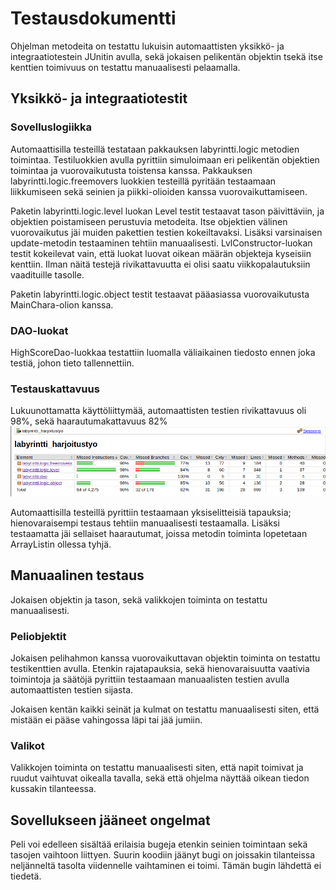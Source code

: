 # Testausdokumentti
Ohjelman metodeita on testattu lukuisin automaattisten yksikkö- ja integraatiotestein JUnitin avulla, sekä jokaisen
pelikentän objektin tsekä itse kenttien toimivuus on testattu manuaalisesti pelaamalla. 
## Yksikkö- ja integraatiotestit
### Sovelluslogiikka
Automaattisilla testeillä testataan pakkauksen labyrintti.logic metodien toimintaa. Testiluokkien avulla pyrittiin simuloimaan eri pelikentän objektien toimintaa ja vuorovaikutusta toistensa kanssa. Pakkauksen labyrintti.logic.freemovers luokkien testeillä pyritään testaamaan liikkumiseen sekä seinien ja piikki-olioiden kanssa vuorovaikuttamiseen.  

Paketin labyrintti.logic.level luokan Level testit testaavat tason päivittäviin, ja objektien poistamiseen perustuvia metodeita. Itse objektien välinen vuorovaikutus jäi muiden pakettien testien kokeiltavaksi. Lisäksi varsinaisen update-metodin testaaminen tehtiin manuaalisesti. LvlConstructor-luokan testit kokeilevat vain, että luokat luovat oikean määrän objekteja kyseisiin kenttiin. Ilman näitä testejä rivikattavuutta ei olisi saatu viikkopalautuksiin vaadituille tasolle.  

Paketin labyrintti.logic.object testit testaavat pääasiassa vuorovaikutusta MainChara-olion kanssa. 
### DAO-luokat
HighScoreDao-luokkaa testattiin luomalla väliaikainen tiedosto ennen joka testiä, johon tieto tallennettiin.  
### Testauskattavuus
Lukuunottamatta käyttöliittymää, automaattisten testien rivikattavuus oli 98%, sekä haarautumakattavuus 82%
<img src="https://github.com/ikpa/ot-harjoitustyo/blob/master/dokumentointi/testikattavuus.png" width="800">  

Automaattisilla testeillä pyrittiin testaamaan yksiselitteisiä tapauksia; hienovaraisempi testaus tehtiin manuaalisesti testaamalla. Lisäksi testaamatta jäi sellaiset haarautumat, joissa metodin toiminta lopetetaan ArrayListin ollessa tyhjä.
## Manuaalinen testaus
Jokaisen objektin ja tason, sekä valikkojen toiminta on testattu manuaalisesti.
### Peliobjektit
Jokaisen pelihahmon kanssa vuorovaikuttavan objektin toiminta on testattu testikenttien avulla. Etenkin rajatapauksia, sekä hienovaraisuutta vaativia toimintoja ja säätöjä pyrittiin testaamaan manuaalisten testien avulla automaattisten testien sijasta.  

Jokaisen kentän kaikki seinät ja kulmat on testattu manuaalisesti siten, että mistään ei pääse vahingossa läpi tai jää jumiin.  
### Valikot
Valikkojen toiminta on testattu manuaalisesti siten, että napit toimivat ja ruudut vaihtuvat oikealla tavalla, sekä että ohjelma näyttää oikean tiedon kussakin tilanteessa.  
## Sovellukseen jääneet ongelmat
Peli voi edelleen sisältää erilaisia bugeja etenkin seinien toimintaan sekä tasojen vaihtoon liittyen. Suurin koodiin jäänyt bugi on joissakin tilanteissa neljänneltä tasolta viidennelle vaihtaminen ei toimi. Tämän bugin lähdettä ei tiedetä.
